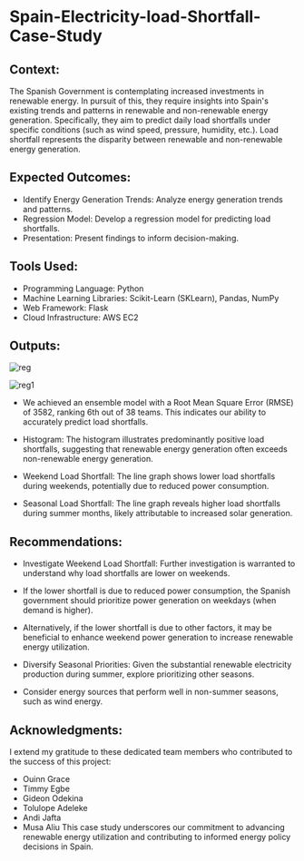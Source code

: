 # Spain-Electricity-load-Shortfall-Case-Study

## Context:
The Spanish Government is contemplating increased investments in renewable energy. In pursuit of this, they require insights into Spain's existing trends and patterns in renewable and non-renewable energy generation. Specifically, they aim to predict daily load shortfalls under specific conditions (such as wind speed, pressure, humidity, etc.). Load shortfall represents the disparity between renewable and non-renewable energy generation.

## Expected Outcomes:

- Identify Energy Generation Trends: Analyze energy generation trends and patterns.
- Regression Model: Develop a regression model for predicting load shortfalls.
- Presentation: Present findings to inform decision-making.
  
## Tools Used:

- Programming Language: Python
- Machine Learning Libraries: Scikit-Learn (SKLearn), Pandas, NumPy
- Web Framework: Flask
- Cloud Infrastructure: AWS EC2
  
## Outputs:
![reg](https://github.com/estherakinniyi/Spain-Electricity-load-Shortfall-Case-Study/assets/110997228/69f3d284-fafe-4279-8666-02dfa75addf1)



![reg1](https://github.com/estherakinniyi/Spain-Electricity-load-Shortfall-Case-Study/assets/110997228/a3ac0c52-578f-4278-ab16-f6f298971a6f)

- We achieved an ensemble model with a Root Mean Square Error (RMSE) of 3582, ranking 6th out of 38 teams. This indicates our ability to accurately predict load shortfalls.

- Histogram: The histogram illustrates predominantly positive load shortfalls, suggesting that renewable energy generation often exceeds non-renewable energy generation.

- Weekend Load Shortfall: The line graph shows lower load shortfalls during weekends, potentially due to reduced power consumption.

- Seasonal Load Shortfall: The line graph reveals higher load shortfalls during summer months, likely attributable to increased solar generation.

## Recommendations:

- Investigate Weekend Load Shortfall: Further investigation is warranted to understand why load shortfalls are lower on weekends.

- If the lower shortfall is due to reduced power consumption, the Spanish government should prioritize power generation on weekdays (when demand is higher).
- Alternatively, if the lower shortfall is due to other factors, it may be beneficial to enhance weekend power generation to increase renewable energy utilization.
- Diversify Seasonal Priorities: Given the substantial renewable electricity production during summer, explore prioritizing other seasons.
- Consider energy sources that perform well in non-summer seasons, such as wind energy.
  
## Acknowledgments:

I extend my gratitude to these dedicated team members who contributed to the success of this project:

- Ouinn Grace
- Timmy Egbe
- Gideon Odekina
- Tolulope Adeleke
- Andi Jafta
- Musa Aliu
This case study underscores our commitment to advancing renewable energy utilization and contributing to informed energy policy decisions in Spain.

